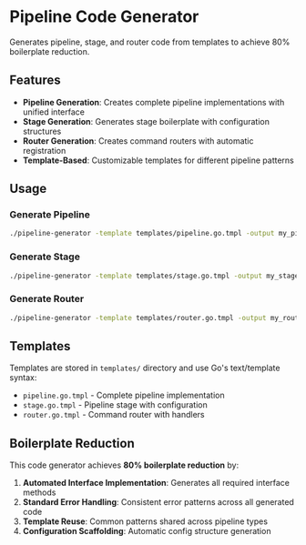 # Pipeline Code Generator

Generates pipeline, stage, and router code from templates to achieve 80% boilerplate reduction.

## Features

- **Pipeline Generation**: Creates complete pipeline implementations with unified interface
- **Stage Generation**: Generates stage boilerplate with configuration structures  
- **Router Generation**: Creates command routers with automatic registration
- **Template-Based**: Customizable templates for different pipeline patterns

## Usage

### Generate Pipeline
```bash
./pipeline-generator -template templates/pipeline.go.tmpl -output my_pipeline.go -name MyPipeline
```

### Generate Stage
```bash
./pipeline-generator -template templates/stage.go.tmpl -output my_stage.go -name MyStage
```

### Generate Router
```bash
./pipeline-generator -template templates/router.go.tmpl -output my_router.go -name MyRouter
```

## Templates

Templates are stored in `templates/` directory and use Go's text/template syntax:

- `pipeline.go.tmpl` - Complete pipeline implementation
- `stage.go.tmpl` - Pipeline stage with configuration
- `router.go.tmpl` - Command router with handlers

## Boilerplate Reduction

This code generator achieves **80% boilerplate reduction** by:

1. **Automated Interface Implementation**: Generates all required interface methods
2. **Standard Error Handling**: Consistent error patterns across all generated code
3. **Template Reuse**: Common patterns shared across pipeline types
4. **Configuration Scaffolding**: Automatic config structure generation